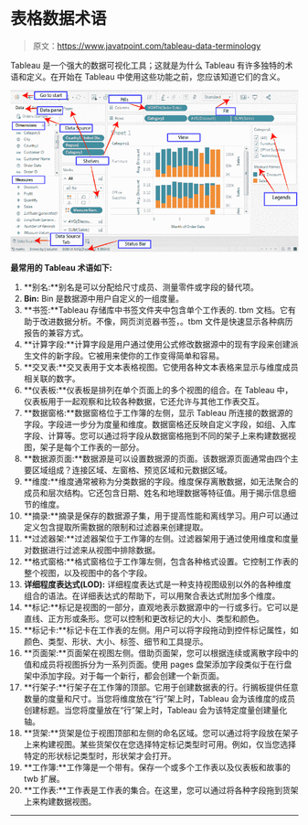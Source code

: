 # 表格数据术语

> 原文：<https://www.javatpoint.com/tableau-data-terminology>

Tableau 是一个强大的数据可视化工具；这就是为什么 Tableau 有许多独特的术语和定义。在开始在 Tableau 中使用这些功能之前，您应该知道它们的含义。

![Tableau Data Terminology](img/d555d3dddee4a72e5c69fa8de05d1b1e.png)

**最常用的 Tableau 术语如下:**

1.  **别名:**别名是可以分配给尺寸成员、测量零件或字段的替代项。
2.  **Bin:** Bin 是数据源中用户自定义的一组度量。
3.  **书签:**Tableau 存储库中书签文件夹中包含单个工作表的. tbm 文档。它有助于改进数据分析。不像，网页浏览器书签，。tbm 文件是快速显示各种病历报告的兼容方式。
4.  **计算字段:**计算字段是用户通过使用公式修改数据源中的现有字段来创建派生文件的新字段。它被用来使你的工作变得简单和容易。
5.  **交叉表:**交叉表用于文本表格视图。它使用各种文本表格来显示与维度成员相关联的数字。
6.  **仪表板:**仪表板是排列在单个页面上的多个视图的组合。在 Tableau 中，仪表板用于一起观察和比较各种数据，它还允许与其他工作表交互。
7.  **数据窗格:**数据窗格位于工作簿的左侧，显示 Tableau 所连接的数据源的字段。字段进一步分为度量和维度。数据窗格还反映自定义字段，如组、入库字段、计算等。您可以通过将字段从数据窗格拖到不同的架子上来构建数据视图，架子是每个工作表的一部分。
8.  **数据源页面:**数据源是可以设置数据源的页面。该数据源页面通常由四个主要区域组成？连接区域、左窗格、预览区域和元数据区域。
9.  **维度:**维度通常被称为分类数据的字段。维度保存离散数据，如无法聚合的成员和层次结构。它还包含日期、姓名和地理数据等特征值。用于揭示信息细节的维度。
10.  **摘录:**摘录是保存的数据源子集，用于提高性能和离线学习。用户可以通过定义包含提取所需数据的限制和过滤器来创建提取。
11.  **过滤器架:**过滤器架位于工作簿的左侧。过滤器架用于通过使用维度和度量对数据进行过滤来从视图中排除数据。
12.  **格式窗格:**格式窗格位于工作簿左侧，包含各种格式设置。它控制工作表的整个视图，以及视图中的各个字段。
13.  **详细程度表达式(LOD):** 详细程度表达式是一种支持视图级别以外的各种维度组合的语法。在详细表达式的帮助下，可以用聚合表达式附加多个维度。
14.  **标记:**标记是视图的一部分，直观地表示数据源中的一行或多行。它可以是直线、正方形或条形。您可以控制和更改标记的大小、类型和颜色。
15.  **标记卡:**标记卡在工作表的左侧。用户可以将字段拖动到控件标记属性，如颜色、类型、形状、大小、标签、细节和工具提示。
16.  **页面架:**页面架在视图左侧。借助页面架，您可以根据连续或离散字段中的值和成员将视图拆分为一系列页面。使用 pages 盘架添加字段类似于在行盘架中添加字段。对于每一个新行，都会创建一个新页面。
17.  **行架子:**行架子在工作簿的顶部。它用于创建数据表的行。行搁板提供任意数量的度量和尺寸。当您将维度放在“行”架上时，Tableau 会为该维度的成员创建标题。当您将度量放在“行”架上时，Tableau 会为该特定度量创建量化轴。
18.  **货架:**货架是位于视图顶部和左侧的命名区域。您可以通过将字段放在架子上来构建视图。某些货架仅在您选择特定标记类型时可用。例如，仅当您选择特定的形状标记类型时，形状架才会打开。
19.  **工作簿:**工作簿是一个带有。保存一个或多个工作表以及仪表板和故事的 twb 扩展。
20.  **工作表:**工作表是工作表的集合。在这里，您可以通过将各种字段拖到货架上来构建数据视图。

* * *